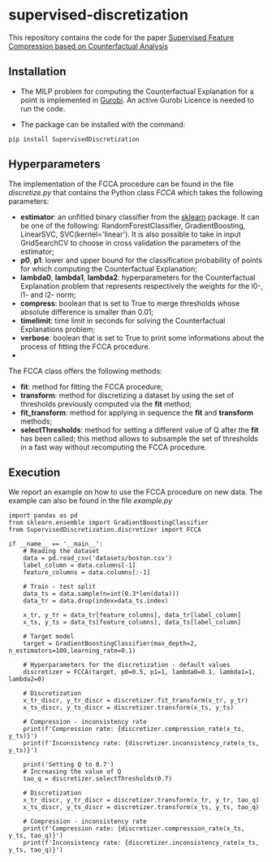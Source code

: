 # supervised-discretization

This repository contains the code for the paper <a href="https://doi.org/10.1016/j.ejor.2023.11.019">Supervised Feature Compression based on Counterfactual Analysis</a>

## Installation

* The MILP problem for computing the Counterfactual Explanation for a point is implemented in <a href="https://www.gurobi.com/solutions/gurobi-optimizer/?campaignid=18262689303&adgroupid=138243449982&creative=620260718865&keyword=gurobi&matchtype=e&gclid=Cj0KCQiA4OybBhCzARIsAIcfn9mYA1eyslmYMVKkmSzUWuZeLKwpNXdPrcIoKLnEr60zcnHFDSpc5j8aAgzgEALw_wcB">Gurobi</a>.
An active Gurobi Licence is needed to run the code.

* The package can be installed with the command:
```
pip install SupervisedDiscretization
```

## Hyperparameters
The implementation of the FCCA procedure can be found in the file *discretize.py* that contains the Python class *FCCA* which takes the following parameters:
* **estimator**: an unfitted binary classifier from the <a href='https://scikit-learn.org/stable/'>sklearn</a> package. It can be one of the following: RandomForestClassifier, GradientBoosting, LinearSVC, SVC(kernel='linear'). It is also possible to take in input GridSearchCV to choose in cross validation the parameters of the estimator;
* **p0**, **p1**: lower and upper bound for the classification probability of points for which computing the Counterfactual Explanation; 
* **lambda0**, **lambda1**, **lambda2**: hyperparameters for the Counterfactual Explanation problem that represents respectively the weights for the l0-, l1- and l2- norm;
* **compress**: boolean that is set to True to merge thresholds whose absolute difference is smaller than 0.01;
* **timelimit**: time limit in seconds for solving the Counterfactual Explanations problem;
* **verbose**: boolean that is set to True to print some informations about the process of fitting the FCCA procedure.
* 
The FCCA class offers the following methods:
* **fit**: method for fitting the FCCA procedure;
* **transform**: method for discretizing a dataset by using the set of thresholds previously computed via the **fit** method;
* **fit_transform**: method for applying in sequence the **fit** and **transform** methods;
* **selectThresholds**: method for setting a different value of Q after the **fit** has been called; this method allows to subsample the set of thresholds in a fast way without recomputing the FCCA procedure.

## Execution
We report an example on how to use the FCCA procedure on new data. The example can also be found in the file *example.py*

```
import pandas as pd
from sklearn.ensemble import GradientBoostingClassifier
from SupervisedDiscretization.discretizer import FCCA

if __name__ == '__main__':
    # Reading the dataset
    data = pd.read_csv('datasets/boston.csv')
    label_column = data.columns[-1]
    feature_columns = data.columns[:-1]

    # Train - test split
    data_ts = data.sample(n=int(0.3*len(data)))
    data_tr = data.drop(index=data_ts.index)

    x_tr, y_tr = data_tr[feature_columns], data_tr[label_column]
    x_ts, y_ts = data_ts[feature_columns], data_ts[label_column]

    # Target model
    target = GradientBoostingClassifier(max_depth=2, n_estimators=100,learning_rate=0.1)

    # Hyperparameters for the discretization - default values
    discretizer = FCCA(target, p0=0.5, p1=1, lambda0=0.1, lambda1=1, lambda2=0)

    # Discretization
    x_tr_discr, y_tr_discr = discretizer.fit_transform(x_tr, y_tr)
    x_ts_discr, y_ts_discr = discretizer.transform(x_ts, y_ts)

    # Compression - inconsistency rate
    print(f'Compression rate: {discretizer.compression_rate(x_ts, y_ts)}')
    print(f'Inconsistency rate: {discretizer.inconsistency_rate(x_ts, y_ts)}')

    print('Setting Q to 0.7')
    # Increasing the value of Q
    tao_q = discretizer.selectThresholds(0.7)

    # Discretization
    x_tr_discr, y_tr_discr = discretizer.transform(x_tr, y_tr, tao_q)
    x_ts_discr, y_ts_discr = discretizer.transform(x_ts, y_ts, tao_q)

    # Compression - inconsistency rate
    print(f'Compression rate: {discretizer.compression_rate(x_ts, y_ts, tao_q)}')
    print(f'Inconsistency rate: {discretizer.inconsistency_rate(x_ts, y_ts, tao_q)}')
```
